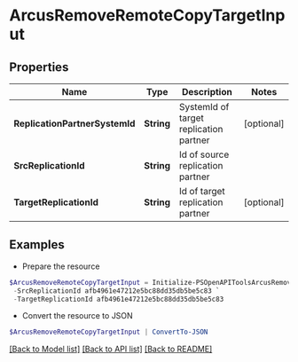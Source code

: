 # ArcusRemoveRemoteCopyTargetInput
## Properties

Name | Type | Description | Notes
------------ | ------------- | ------------- | -------------
**ReplicationPartnerSystemId** | **String** | SystemId of target replication partner | [optional] 
**SrcReplicationId** | **String** | Id of source replication partner | 
**TargetReplicationId** | **String** | Id of target replication partner | [optional] 

## Examples

- Prepare the resource
```powershell
$ArcusRemoveRemoteCopyTargetInput = Initialize-PSOpenAPIToolsArcusRemoveRemoteCopyTargetInput  -ReplicationPartnerSystemId 7CE816P0SR `
 -SrcReplicationId afb4961e47212e5bc88dd35db5be5c83 `
 -TargetReplicationId afb4961e47212e5bc88dd35db5be5c83
```

- Convert the resource to JSON
```powershell
$ArcusRemoveRemoteCopyTargetInput | ConvertTo-JSON
```

[[Back to Model list]](../README.md#documentation-for-models) [[Back to API list]](../README.md#documentation-for-api-endpoints) [[Back to README]](../README.md)

